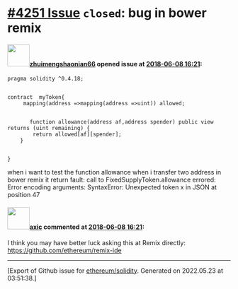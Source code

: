 # [\#4251 Issue](https://github.com/ethereum/solidity/issues/4251) `closed`: bug in bower remix

#### <img src="https://avatars.githubusercontent.com/u/36099406?u=f6e986ba96a7203fbf853a18ea7b93acfb131c9e&v=4" width="50">[zhuimengshaonian66](https://github.com/zhuimengshaonian66) opened issue at [2018-06-08 16:21](https://github.com/ethereum/solidity/issues/4251):

```
pragma solidity ^0.4.18;


contract  myToken{
     mapping(address =>mapping(address =>uint)) allowed;

    
       function allowance(address af,address spender) public view returns (uint remaining) {
        return allowed[af][spender];
    }
    
    
}
```



when i want to  test the function allowance  when i transfer two address in bower remix  it  return fault:
call to FixedSupplyToken.allowance errored: Error encoding arguments: SyntaxError: Unexpected token x in JSON at position 47 

#### <img src="https://avatars.githubusercontent.com/u/20340?v=4" width="50">[axic](https://github.com/axic) commented at [2018-06-08 16:21](https://github.com/ethereum/solidity/issues/4251#issuecomment-396189762):

I think you may have better luck asking this at Remix directly: https://github.com/ethereum/remix-ide


-------------------------------------------------------------------------------



[Export of Github issue for [ethereum/solidity](https://github.com/ethereum/solidity). Generated on 2022.05.23 at 03:51:38.]
